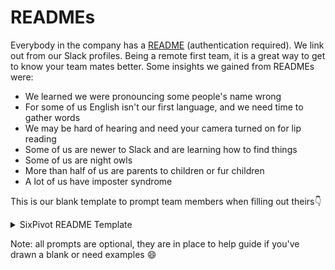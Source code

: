 # READMEs

Everybody in the company has a [README](https://sixpivot.sharepoint.com/sites/HR/SitePages/Team-READMEs.aspx) (authentication required). We link out from our Slack profiles. Being a remote first team, it is a great way to get to know your team mates better. Some insights we gained from READMEs were:

* We learned we were pronouncing some people's name wrong
* For some of us English isn't our first language, and we need time to gather words
* We may be hard of hearing and need your camera turned on for lip reading
* Some of us are newer to Slack and are learning how to find things
* Some of us are night owls
* More than half of us are parents to children or fur children
* A lot of us have imposter syndrome

This is our blank template to prompt team members when filling out theirs👇

<details>

<summary>SixPivot README Template</summary>

**About me**\
&#xNAN;_&#x43;ommon things people might like to know about you. Where you live, hobbies, pets/kids you might have, what you do when you're not working. Feel free to include pictures._

**About my job**\
&#xNAN;_&#x53;ome insight into my role and what I hope to achieve._

**Flexible working**\
&#xNAN;_&#x44;o you prefer to work in the afternoons? Do you duck out during the day and jump back later on at night? Do you do the school runs and prefer not to have meetings at those times. Do you have a commitment every Tuesday afternoon and not work those times?_

**Communicating with me**\
&#xNAN;_&#x57;hat are you preferred comms methods? eg. phone calls for important stuff, Teams meetings preferred etc. Share how you maintain your work boundaries eg. turn off notifications, not installed on phone, replying the next day etc._

**How I work**\
&#xNAN;_&#x57;hat are your default assumptions about people and their intentions? What mindsets do you have and which do you hope other people adopt when working together on the team? What things trigger you?_

**1-on-1s**\
&#xNAN;_&#x57;hat style of 1-on-1s do you want? Informal conversational/structured/PD driven. What do you hope to get out of 1-on-1s?_

**Feedback**\
&#xNAN;_&#x57;hat type of feedback do you want? Are you comfortable with people being direct with you? How do you prefer to give feedback? How do you expect your team to react to feedback?_

**Asking for help**\
&#xNAN;_&#x48;ow do you ask for help? Are you comfortable asking for help in open Slack channels? How can people tell if you need help? eg. I get a bit quiet and withdraw, I work longer hours, I am moody/anxious etc. How does it make you feel when people offer you help?_

**My quirks**\
&#xNAN;_&#x44;escribe your personality eg. sometimes I get shy in big groups, I often am told I am too loud but I'm just excited, I sometimes get anxious and think about an interaction for longer than I should, I usually think of a better idea later and will send it to you after the meeting etc._

</details>

Note: all prompts are optional, they are in place to help guide if you've drawn a blank or need examples 😄
